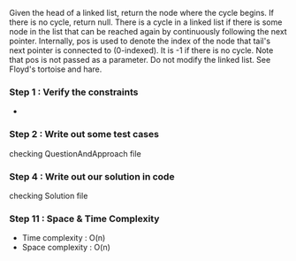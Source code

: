 Given the head of a linked list, return the node where the cycle begins. If there is no cycle, return null.
There is a cycle in a linked list if there is some node in the list that can be reached again by continuously following the next pointer.
Internally, pos is used to denote the index of the node that tail's next pointer is connected to (0-indexed).
It is -1 if there is no cycle. Note that pos is not passed as a parameter.
Do not modify the linked list. See Floyd's tortoise and hare.

### Step 1 : Verify the constraints
- 

### Step 2 : Write out some test cases
checking QuestionAndApproach file

### Step 4 : Write out our solution in code
checking Solution file

### Step 11 : Space & Time Complexity
- Time complexity : O(n)
- Space complexity : O(n)

